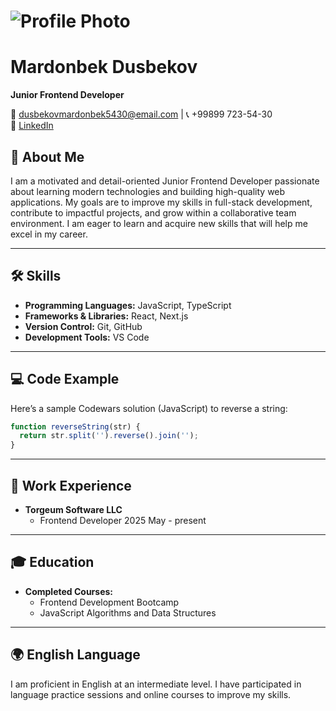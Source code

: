 # ![Profile Photo](https://placehold.co/400x400?text=Your+Photo)  
# Mardonbek Dusbekov

**Junior Frontend Developer**  

📧 dusbekovmardonbek5430@email.com | 📞 +99899 723-54-30  
💼 [LinkedIn](https://www.linkedin.com/in/mardonbek-dusbekov)


## 📝 About Me  
I am a motivated and detail-oriented Junior Frontend Developer passionate about learning modern technologies and building high-quality web applications. My goals are to improve my skills in full-stack development, contribute to impactful projects, and grow within a collaborative team environment. I am eager to learn and acquire new skills that will help me excel in my career.

---

## 🛠 Skills  

- **Programming Languages:** JavaScript, TypeScript
- **Frameworks & Libraries:** React, Next.js  
- **Version Control:** Git, GitHub  
- **Development Tools:** VS Code 

---

## 💻 Code Example  

Here’s a sample Codewars solution (JavaScript) to reverse a string:

```javascript
function reverseString(str) {
  return str.split('').reverse().join('');
}
```

---

## 💼 Work Experience  

- **Torgeum Software LLC**
  - Frontend Developer 2025 May - present

---

## 🎓 Education  
- **Completed Courses:**  
  - Frontend Development Bootcamp  
  - JavaScript Algorithms and Data Structures  

---

## 🌍 English Language  
I am proficient in English at an intermediate level. I have participated in language practice sessions and online courses to improve my skills.